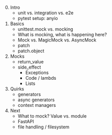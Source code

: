 0. Intro
   * unit vs. integration vs. e2e
   * pytest setup: anyio
1. Basics
   * unittest.mock vs. mocking
   * What is mocking, what is happening here?
   * Mock vs. MagicMock vs. AsyncMock
   * patch
   * patch.object
2. Mocks
   * return_value
   * side_effect
     * Exceptions
     * Code / lambds
     * Lists
3. Quirks
   * generators
   * async generators
   * context managers
4. Next
   * What to mock? Value vs. module
   * FastAPI
   * file handling / filesystem
